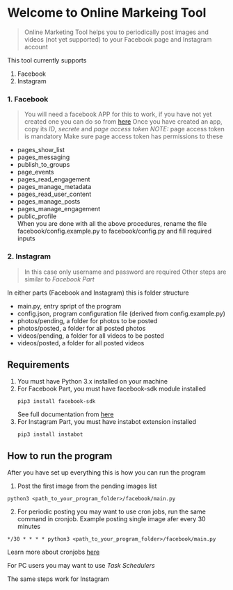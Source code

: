 # Welcome to Online Markeing Tool
> Online Marketing Tool helps you to periodically post images and videos (not yet  supported) to your
>Facebook page and Instagram account

This tool currently supports
1. Facebook
2. Instagram

### 1. Facebook
> You will need a facebook APP for this to work, if you have not yet created one
> you can do so from [here](https://developers.facebook.com/apps)
> Once you have created an app, copy its *ID*, *secrete* and *page access token*
> *NOTE:* page access token is mandatory 
 Make sure page access token has permissions to these
 - pages_show_list
 - pages_messaging
 - publish_to_groups
 - page_events
 - pages_read_engagement
 - pages_manage_metadata
 - pages_read_user_content
 - pages_manage_posts
 - pages_manage_engagement
 - public_profile<br>
When you are done with all the above procedures, rename the file
facebook/config.example.py to facebook/config.py and fill required inputs

### 2. Instagram
> In this case only username and password are required
> Other steps are similar to *Facebook Part*

In either parts (Facebook and Instagram) this is folder structure
- main.py, entry spript of the program
- config.json, program configuration file (derived from config.example.py)
- photos/pending, a folder for photos to be posted
- photos/posted, a folder for all posted photos
- videos/pending, a folder for all videos to be posted
- videos/posted, a folder for all posted videos

## Requirements
1. You must have Python 3.x installed on your machine
2. For Facebook Part, you must have facebook-sdk module installed
    ```
    pip3 install facebook-sdk
    ```
    See full documentation from [here](https://facebook-sdk.readthedocs.io/en/latest/)
3. For Instagram Part, you must have instabot extension installed
    ```
    pip3 install instabot
    ```
## How to run the program
After you have set up everything this is how you can run the program
1. Post the first image from the pending images list
```
python3 <path_to_your_program_folder>/facebook/main.py
```
2. For periodic posting you may want to use cron jobs, run the same command in cronjob.
Example posting single image afer every 30 minutes
```
*/30 * * * * python3 <path_to_your_program_folder>/facebook/main.py
```
Learn more about cronjobs [here](https://crontab.guru/)

For PC users you may want to use *Task Schedulers*

The same steps work for Instagram
